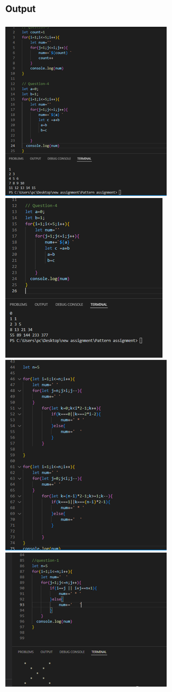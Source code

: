 <h1>Output<h1>
<img src="Capture.PNG" alt="img">
<img src="Capture-1.PNG" alt="img">
<img src="Capture-2.PNG" alt="img">
<img src="Capture-3.PNG" alt="img">
